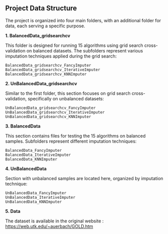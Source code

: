 ## **Project Data Structure**

The project is organized into four main folders, with an additional folder for data, each serving a specific purpose.

**1\. BalancedData_gridsearchcv**

This folder is designed for running 15 algorithms using grid search cross-validation on balanced datasets. The subfolders represent various imputation techniques applied during the grid search:

```
BalancedData_gridsearchcv_FancyImputer  
BalancedData_gridsearchcv_IterativeImputer  
BalancedData_gridsearchcv_KNNImputer
```

**2\. UnBalancedData_gridsearchcv**

Similar to the first folder, this section focuses on grid search cross-validation, specifically on unbalanced datasets:

```
UnBalancedData_gridsearchcv_FancyImputer  
UnBalancedData_gridsearchcv_IterativeImputer  
UnBalancedData_gridsearchcv_KNNImputer
```

**3\. BalancedData**

This section contains files for testing the 15 algorithms on balanced samples. Subfolders represent different imputation techniques:

```
BalancedData_FancyImputer  
BalancedData_IterativeImputer  
BalancedData_KNNImputer
```

**4\. UnBalancedData**

Section with unbalanced samples are located here, organized by imputation technique:

```
UnBalancedData_FancyImputer  
UnBalancedData_IterativeImputer  
UnBalancedData_KNNImputer
```

**5\. Data**

The dataset is available in the original website : https://web.utk.edu/~auerbach/GOLD.htm


